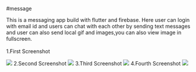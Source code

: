 #message

This is a messaging app build with flutter and firebase.
Here user can login with email id and users can chat with each other by sending text messages and user can also send
local gif and images,you can also view image in fullscreen. 
<br>
<br>
1.First Screenshot

<img src="images/screen1.jpeg">
2.Second Screenshot
<img src="images/screen2.jpeg">
3.Third Screenshot
<img src="images/screen3.jpeg">
4.Fourth Screenshot
<img src="images/screen4.jpeg">

